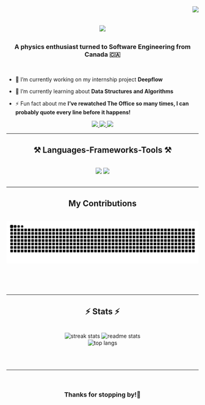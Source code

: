 <img align="right" src="https://visitor-badge.laobi.icu/badge?page_id=b-like-bahar.b-like-bahar" />

<h1 align="center">
    <img src="https://readme-typing-svg.herokuapp.com/?font=Righteous&size=35&center=true&vCenter=true&width=500&height=70&duration=4000&lines=Hi+There!+👋;+I'm+Bahar+Hamzeh!;" />
</h1>

<h3 align="center">A physics enthusiast turned to Software Engineering from Canada 🇨🇦</h3>

<br />

- 🔭 I’m currently working on my internship project **Deepflow**

- 🌱 I’m currently learning about **Data Structures and Algorithms**

- ⚡ Fun fact about me **I’ve rewatched The Office so many times, I can probably quote every line before it happens!**


 <div align="center"> 
  <a href="mailto:blikebahar76@gmail.com">
    <img src="https://img.shields.io/badge/Gmail-333333?style=for-the-badge&logo=gmail&logoColor=red" />
  </a>
  <a href="https://www.linkedin.com/in/bahareh-hamzeh/" target="_blank">
    <img src="https://img.shields.io/badge/LinkedIn-0077B5?style=for-the-badge&logo=linkedin&logoColor=white" target="_blank" />
  </a>
  <a href="https://blikebahar.netlify.app/" target="_blank">
     <img src="https://img.shields.io/badge/Portfolio-FF5722?style=for-the-badge&logo=todoist&logoColor=white" target="_blank" /> 
  </a>
</div>

 <hr/>

<h2 align="center">⚒️ Languages-Frameworks-Tools ⚒️</h2>
<br/>

<div align="center">
    <img src="https://skillicons.dev/icons?i=react,next,html,css,sass,tailwind,vscode,github,git" />
    <img src="https://skillicons.dev/icons?i=nodejs,python,javascript,typescript,express,mysql,postman" /><br>
</div>

<br/>
<hr/>

<div align="center">
  <h2>My Contributions</h2>
  <br>
  <img alt="snake eating my contributions" src="https://raw.githubusercontent.com/b-like-bahar/b-like-bahar/output/github-contribution-grid-snake.svg" />
  
  <br/><br/><br/>
</div>

<hr/>

<h2 align="center">⚡ Stats ⚡</h2>
<br>
<div align=center>
  <img width=390 src="https://streak-stats.demolab.com/?user=b-like-bahar&theme=react&border_radius=10" alt="streak stats"/>
  <img width=390 src="https://github-readme-stats.vercel.app/api?username=b-like-bahar&show_icons=true&theme=react&rank_icon=github&border_radius=10" alt="readme stats" />
  <br/>
  <img width=325 align="center" src="https://github-readme-stats.vercel.app/api/top-langs/?username=b-like-bahar&hide=HTML&langs_count=8&layout=compact&theme=react&border_radius=10&size_weight=0.5&count_weight=0.5&exclude_repo=github-readme-stats" alt="top langs" />
</div>

<br/><br/>

<hr/>

<br/>

<h3 align="center">Thanks for stopping by!🙌</h3>

